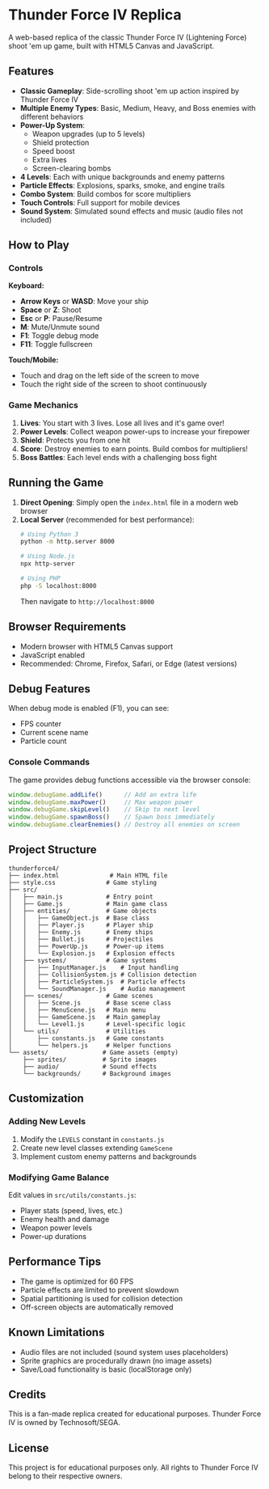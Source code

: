 # Thunder Force IV Replica

A web-based replica of the classic Thunder Force IV (Lightening Force) shoot 'em up game, built with HTML5 Canvas and JavaScript.

## Features

- **Classic Gameplay**: Side-scrolling shoot 'em up action inspired by Thunder Force IV
- **Multiple Enemy Types**: Basic, Medium, Heavy, and Boss enemies with different behaviors
- **Power-Up System**: 
  - Weapon upgrades (up to 5 levels)
  - Shield protection
  - Speed boost
  - Extra lives
  - Screen-clearing bombs
- **4 Levels**: Each with unique backgrounds and enemy patterns
- **Particle Effects**: Explosions, sparks, smoke, and engine trails
- **Combo System**: Build combos for score multipliers
- **Touch Controls**: Full support for mobile devices
- **Sound System**: Simulated sound effects and music (audio files not included)

## How to Play

### Controls

**Keyboard:**
- **Arrow Keys** or **WASD**: Move your ship
- **Space** or **Z**: Shoot
- **Esc** or **P**: Pause/Resume
- **M**: Mute/Unmute sound
- **F1**: Toggle debug mode
- **F11**: Toggle fullscreen

**Touch/Mobile:**
- Touch and drag on the left side of the screen to move
- Touch the right side of the screen to shoot continuously

### Game Mechanics

1. **Lives**: You start with 3 lives. Lose all lives and it's game over!
2. **Power Levels**: Collect weapon power-ups to increase your firepower
3. **Shield**: Protects you from one hit
4. **Score**: Destroy enemies to earn points. Build combos for multipliers!
5. **Boss Battles**: Each level ends with a challenging boss fight

## Running the Game

1. **Direct Opening**: Simply open the `index.html` file in a modern web browser
2. **Local Server** (recommended for best performance):
   ```bash
   # Using Python 3
   python -m http.server 8000
   
   # Using Node.js
   npx http-server
   
   # Using PHP
   php -S localhost:8000
   ```
   Then navigate to `http://localhost:8000`

## Browser Requirements

- Modern browser with HTML5 Canvas support
- JavaScript enabled
- Recommended: Chrome, Firefox, Safari, or Edge (latest versions)

## Debug Features

When debug mode is enabled (F1), you can see:
- FPS counter
- Current scene name
- Particle count

### Console Commands

The game provides debug functions accessible via the browser console:
```javascript
window.debugGame.addLife()      // Add an extra life
window.debugGame.maxPower()     // Max weapon power
window.debugGame.skipLevel()    // Skip to next level
window.debugGame.spawnBoss()    // Spawn boss immediately
window.debugGame.clearEnemies() // Destroy all enemies on screen
```

## Project Structure

```
thunderforce4/
├── index.html              # Main HTML file
├── style.css              # Game styling
├── src/
│   ├── main.js            # Entry point
│   ├── Game.js            # Main game class
│   ├── entities/          # Game objects
│   │   ├── GameObject.js  # Base class
│   │   ├── Player.js      # Player ship
│   │   ├── Enemy.js       # Enemy ships
│   │   ├── Bullet.js      # Projectiles
│   │   ├── PowerUp.js     # Power-up items
│   │   └── Explosion.js   # Explosion effects
│   ├── systems/           # Game systems
│   │   ├── InputManager.js    # Input handling
│   │   ├── CollisionSystem.js # Collision detection
│   │   ├── ParticleSystem.js  # Particle effects
│   │   └── SoundManager.js    # Audio management
│   ├── scenes/            # Game scenes
│   │   ├── Scene.js       # Base scene class
│   │   ├── MenuScene.js   # Main menu
│   │   ├── GameScene.js   # Main gameplay
│   │   └── Level1.js      # Level-specific logic
│   └── utils/             # Utilities
│       ├── constants.js   # Game constants
│       └── helpers.js     # Helper functions
└── assets/               # Game assets (empty)
    ├── sprites/          # Sprite images
    ├── audio/            # Sound effects
    └── backgrounds/      # Background images
```

## Customization

### Adding New Levels

1. Modify the `LEVELS` constant in `constants.js`
2. Create new level classes extending `GameScene`
3. Implement custom enemy patterns and backgrounds

### Modifying Game Balance

Edit values in `src/utils/constants.js`:
- Player stats (speed, lives, etc.)
- Enemy health and damage
- Weapon power levels
- Power-up durations

## Performance Tips

- The game is optimized for 60 FPS
- Particle effects are limited to prevent slowdown
- Spatial partitioning is used for collision detection
- Off-screen objects are automatically removed

## Known Limitations

- Audio files are not included (sound system uses placeholders)
- Sprite graphics are procedurally drawn (no image assets)
- Save/Load functionality is basic (localStorage only)

## Credits

This is a fan-made replica created for educational purposes. Thunder Force IV is owned by Technosoft/SEGA.

## License

This project is for educational purposes only. All rights to Thunder Force IV belong to their respective owners. 